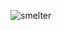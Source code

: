 ![smelter](https://github.com/rahul0tripathi/smelter/assets/48456755/f749c434-8697-4976-b95f-61fec9ef801e)
